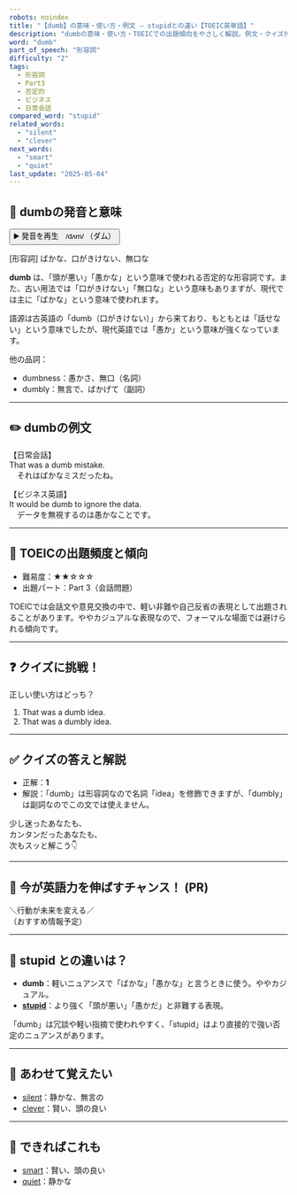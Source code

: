```yaml
---
robots: noindex
title: "【dumb】の意味・使い方・例文 ― stupidとの違い【TOEIC英単語】"
description: "dumbの意味・使い方・TOEICでの出題傾向をやさしく解説。例文・クイズ付きでstupidとの違いもわかりやすく学べます。"
word: "dumb"
part_of_speech: "形容詞"
difficulty: "2"
tags:
  - 形容詞
  - Part3
  - 否定的
  - ビジネス
  - 日常会話
compared_word: "stupid"
related_words:
  - "silent"
  - "clever"
next_words:
  - "smart"
  - "quiet"
last_update: "2025-05-04"
---
```


## 🔰 dumbの発音と意味

<button class="play-audio" onclick="playTTS('dumb')">
  <span class="play-audio-main">
    ▶️ 発音を再生　/dʌm/
  </span>
  <span class="play-audio-sub">
    （ダム）
  </span>
</button>

[形容詞] ばかな、口がきけない、無口な

**dumb** は、「頭が悪い」「愚かな」という意味で使われる否定的な形容詞です。また、古い用法では「口がきけない」「無口な」という意味もありますが、現代では主に「ばかな」という意味で使われます。

語源は古英語の「dumb（口がきけない）」から来ており、もともとは「話せない」という意味でしたが、現代英語では「愚か」という意味が強くなっています。

他の品詞：  
- dumbness：愚かさ、無口（名詞）
- dumbly：無言で、ばかげて（副詞）

---

## ✏️ dumbの例文

【日常会話】  
That was a dumb mistake.  
　それはばかなミスだったね。

【ビジネス英語】  
It would be dumb to ignore the data.  
　データを無視するのは愚かなことです。

---

## 🎯 TOEICの出題頻度と傾向

- 難易度：★★☆☆☆
- 出題パート：Part 3（会話問題）

TOEICでは会話文や意見交換の中で、軽い非難や自己反省の表現として出題されることがあります。ややカジュアルな表現なので、フォーマルな場面では避けられる傾向です。

---

## ❓ クイズに挑戦！

正しい使い方はどっち？

1. That was a dumb idea.  
2. That was a dumbly idea.

---

## ✅ クイズの答えと解説

- 正解：**1**
- 解説：「dumb」は形容詞なので名詞「idea」を修飾できますが、「dumbly」は副詞なのでこの文では使えません。

少し迷ったあなたも、  
カンタンだったあなたも、  
次もスッと解こう👇️

---

## 🚀 今が英語力を伸ばすチャンス！ (PR)

<div class="info-center">
＼行動が未来を変える／<br>  
（おすすめ情報予定）
</div>

---

## 🤔  stupid との違いは？

- **dumb**：軽いニュアンスで「ばかな」「愚かな」と言うときに使う。ややカジュアル。
- **[stupid](/stupid)**：より強く「頭が悪い」「愚かだ」と非難する表現。

「dumb」は冗談や軽い指摘で使われやすく、「stupid」はより直接的で強い否定のニュアンスがあります。

---

## 🧩 あわせて覚えたい

- [silent](/silent)：静かな、無言の
- [clever](/clever)：賢い、頭の良い

---

## 📖 できればこれも

- [smart](/smart)：賢い、頭の良い
- [quiet](/quiet)：静かな

<!-- cvid: aid27_bid14 -->
